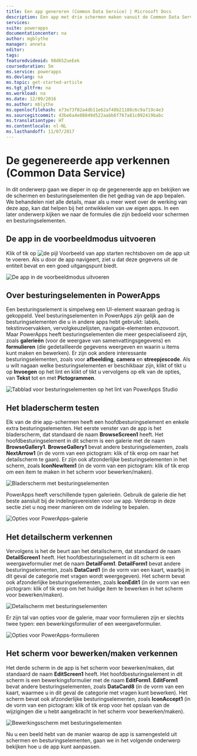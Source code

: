 ```yaml
---
title: Een app genereren (Common Data Service) | Microsoft Docs
description: Een app met drie schermen maken vanuit de Common Data Service
services: 
suite: powerapps
documentationcenter: na
author: mgblythe
manager: anneta
editor: 
tags: 
featuredvideoid: 98d6SZueEek
courseduration: 5m
ms.service: powerapps
ms.devlang: na
ms.topic: get-started-article
ms.tgt_pltfrm: na
ms.workload: na
ms.date: 12/09/2016
ms.author: mblythe
ms.openlocfilehash: e73e73f02a4db11e62af48b21188c6c9a719c4e3
ms.sourcegitcommit: 43be6a4e08849d522aabb6f767a81c092419babc
ms.translationtype: HT
ms.contentlocale: nl-NL
ms.lasthandoff: 11/07/2017
---
```

# <a name="explore-the-generated-app-common-data-service"></a>De gegenereerde app verkennen (Common Data Service)
In dit onderwerp gaan we dieper in op de gegenereerde app en bekijken we de schermen en besturingselementen die het gedrag van de app bepalen. We behandelen niet alle details, maar als u meer weet over de werking van deze app, kan dat helpen bij het ontwikkelen van uw eigen apps. In een later onderwerp kijken we naar de formules die zijn bedoeld voor schermen en besturingselementen.

## <a name="run-the-app-in-preview-mode"></a>De app in de voorbeeldmodus uitvoeren
Klik of tik op ![de pijl Voorbeeld van app starten](./media/learning-case-app-explore-controls/f5-arrow-sm.png) rechtsboven om de app uit te voeren. Als u door de app navigeert, ziet u dat deze gegevens uit de entiteit bevat en een goed uitgangspunt biedt.

![De app in de voorbeeldmodus uitvoeren](./media/learning-case-app-explore-controls/run-app.png)

## <a name="understanding-controls-in-powerapps"></a>Over besturingselementen in PowerApps
Een besturingselement is simpelweg een UI-element waaraan gedrag is gekoppeld. Veel besturingselementen in PowerApps zijn gelijk aan de besturingselementen die u in andere apps hebt gebruikt: labels, tekstinvoervakken, vervolgkeuzelijsten, navigatie-elementen enzovoort. Maar PowerApps heeft besturingselementen die meer gespecialiseerd zijn, zoals **galerieën** (voor de weergave van samenvattingsgegevens) en **formulieren** (die gedetailleerde gegevens weergeven en waarin u items kunt maken en bewerken). Er zijn ook andere interessante besturingselementen, zoals voor **afbeelding**, **camera** en **streepjescode**. Als u wilt nagaan welke besturingselementen er beschikbaar zijn, klikt of tikt u op **Invoegen** op het lint en klikt of tikt u vervolgens op elk van de opties, van **Tekst** tot en met **Pictogrammen**.

![Tabblad voor besturingselementen op het lint van PowerApps Studio](./media/learning-case-app-explore-controls/ribbon-controls.png)

## <a name="explore-the-browse-screen"></a>Het bladerscherm testen
Elk van de drie app-schermen heeft een hoofdbesturingselement en enkele extra besturingselementen. Het eerste venster van de app is het bladerscherm, dat standaard de naam **BrowseScreen1** heeft. Het hoofdbesturingselement in dit scherm is een galerie met de naam **BrowseGallery1**. **BrowseGallery1** bevat andere besturingselementen, zoals **NextArrow1** (in de vorm van een pictogram: klik of tik erop om naar het detailscherm te gaan). Er zijn ook afzonderlijke besturingselementen in het scherm, zoals **IconNewItem1** (in de vorm van een pictogram: klik of tik erop om een item te maken in het scherm voor bewerken/maken).

![Bladerscherm met besturingselementen](./media/learning-case-app-explore-controls/browse-screen.png)

PowerApps heeft verschillende typen galerieën. Gebruik de galerie die het beste aansluit bij de indelingsvereisten voor uw app. Verderop in deze sectie ziet u nog meer manieren om de indeling te bepalen.

![Opties voor PowerApps-galerie](./media/learning-case-app-explore-controls/insert-gallery.png)

## <a name="explore-the-details-screen"></a>Het detailscherm verkennen
Vervolgens is het de beurt aan het detailscherm, dat standaard de naam **DetailScreen1** heeft. Het hoofdbesturingselement in dit scherm is een weergaveformulier met de naam **DetailForm1**. **DetailForm1** bevat andere besturingselementen, zoals **DataCard1** (in de vorm van een kaart, waarbij in dit geval de categorie met vragen wordt weergegeven). Het scherm bevat ook afzonderlijke besturingselementen, zoals **IconEdit1** (in de vorm van een pictogram: klik of tik erop om het huidige item te bewerken in het scherm voor bewerken/maken).

![Detailscherm met besturingselementen](./media/learning-case-app-explore-controls/details-screen.png)

Er zijn tal van opties voor de galerie, maar voor formulieren zijn er slechts twee typen: een bewerkingsformulier of een weergaveformulier.

![Opties voor PowerApps-formulieren](./media/learning-case-app-explore-controls/forms.png)

## <a name="explore-the-editcreate-screen"></a>Het scherm voor bewerken/maken verkennen
Het derde scherm in de app is het scherm voor bewerken/maken, dat standaard de naam **EditScreen1** heeft. Het hoofdbesturingselement in dit scherm is een bewerkingsformulier met de naam **EditForm1**. **EditForm1** bevat andere besturingselementen, zoals **DataCard8** (in de vorm van een kaart, waarmee u in dit geval de categorie met vragen kunt bewerken). Het scherm bevat ook afzonderlijke besturingselementen, zoals **IconAccept1** (in de vorm van een pictogram: klik of tik erop voor het opslaan van de wijzigingen die u hebt aangebracht in het scherm voor bewerken/maken).

![Bewerkingsscherm met besturingselementen](./media/learning-case-app-explore-controls/edit-screen.png)

Nu u een beeld hebt van de manier waarop de app is samengesteld uit schermen en besturingselementen, gaan we in het volgende onderwerp bekijken hoe u de app kunt aanpassen.

